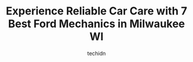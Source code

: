 ---
layout: ampstory
image: https://images.unsplash.com/photo-1580679568899-be51739ba2df?ixlib=rb-4.0.3&ixid=MnwxMjA3fDB8MHxwaG90by1wYWdlfHx8fGVufDB8fHx8&auto=format&fit=crop&w=640&h=853&q=80
author: techidn
featured: false
description: Searching for the finest Ford Mechanic in Milwaukee WI, USA? Look no further than the 7 best Ford Mechanic in the area, where youll find a team of highly qualified professionals ready to ha
title: Experience Reliable Car Care with 7 Best Ford Mechanics in Milwaukee WI
cover:
   title: Experience Reliable Car Care with 7 Best Ford Mechanics in Milwaukee WI
   subtitle: Rickpate
   background: https://images.unsplash.com/photo-1580679568899-be51739ba2df?ixlib=rb-4.0.3&ixid=MnwxMjA3fDB8MHxwaG90by1wYWdlfHx8fGVufDB8fHx8&auto=format&fit=crop&w=640&h=853&q=80

pages: 
 - layout: thirds
   top: <h1>#1 Matts Foreign Car Specialists</h1>
   bottom: "<p>Last Sunday, I had my car towed in because it literally died in the middle of the street. I had a friend bring me back to the shop on Monday to plead for help. I have bee</p>"
   background: https://www.knot35.com/toplist/wp-content/uploads/2023/06/best-ford-mechanic-1-in-milwaukee-wi-1685838175.jpeg
   backgroundblur: true
 - layout: thirds
   top: <h1>#2 Schetters Auto Sales and Service Center</h1>
   bottom: "<p>401 E Oklahoma Ave, Milwaukee, WI 53207, United States</p>"
   background: https://www.knot35.com/toplist/wp-content/uploads/2023/06/best-ford-mechanic-2-in-milwaukee-wi-1685838176.jpeg
   cta:
      link: https://www.knot35.com/toplist/experience-reliable-car-care-with-7-best-ford-mechanics-in-milwaukee-wi/
      text: Experience Reliable Car Care with 7 Best Ford Mechanics in Milwaukee WI
 - layout: thirds
   top: <h1>#3 First Rate Auto</h1>
   bottom: "<p>5424 W State St, Milwaukee, WI 53208, United States</p>"
   background: https://www.knot35.com/toplist/wp-content/uploads/2023/06/best-ford-mechanic-3-in-milwaukee-wi-1685838177.png
   cta:
      link: https://www.knot35.com/toplist/experience-reliable-car-care-with-7-best-ford-mechanics-in-milwaukee-wi/
      text: Experience Reliable Car Care with 7 Best Ford Mechanics in Milwaukee WI
 - layout: thirds
   top: <h1>#4 Bretts Auto Repair</h1>
   bottom: "<p>6205 W Bluemound Rd, Milwaukee, WI 53213, United States</p>"
   background: https://images.unsplash.com/photo-1602536052359-ef94c21c5948?ixlib=rb-4.0.3&ixid=MnwxMjA3fDB8MHxwaG90by1wYWdlfHx8fGVufDB8fHx8&auto=format&fit=crop&w=640&h=853&q=80
   cta:
      link: https://www.knot35.com/toplist/experience-reliable-car-care-with-7-best-ford-mechanics-in-milwaukee-wi/
      text: Experience Reliable Car Care with 7 Best Ford Mechanics in Milwaukee WI
 - layout: thirds
   top: <h1>#5 Lindems Auto</h1>
   bottom: "<p>117 E Capitol Dr, Milwaukee, WI 53212, United States</p>"
   background: https://plus.unsplash.com/premium_photo-1664640458616-3c74f8cb4589?ixlib=rb-4.0.3&ixid=MnwxMjA3fDB8MHxwaG90by1wYWdlfHx8fGVufDB8fHx8&auto=format&fit=crop&w=640&h=853&q=80
   cta:
      link: https://www.knot35.com/toplist/experience-reliable-car-care-with-7-best-ford-mechanics-in-milwaukee-wi/
      text: Experience Reliable Car Care with 7 Best Ford Mechanics in Milwaukee WI
 - layout: thirds
   top: <h1>#6 Milwaukee Auto Repair</h1>
   bottom: "<p>1335 S 10th St, Milwaukee, WI 53204, United States</p>"
   background: https://images.unsplash.com/photo-1540457036297-448b6b99e91c?ixlib=rb-4.0.3&ixid=MnwxMjA3fDB8MHxwaG90by1wYWdlfHx8fGVufDB8fHx8&auto=format&fit=crop&w=640&h=853&q=80
   cta:
      link: https://www.knot35.com/toplist/experience-reliable-car-care-with-7-best-ford-mechanics-in-milwaukee-wi/
      text: Experience Reliable Car Care with 7 Best Ford Mechanics in Milwaukee WI
 - layout: thirds
   top: <h1>#7 Richs Auto Care</h1>
   bottom: "<p>5801 W Bluemound Rd, Milwaukee, WI 53213, United States</p>"
   background: https://images.unsplash.com/photo-1531169509526-f8f1fdaa4a67?ixlib=rb-4.0.3&ixid=MnwxMjA3fDB8MHxwaG90by1wYWdlfHx8fGVufDB8fHx8&auto=format&fit=crop&w=640&h=853&q=80
   cta:
      link: https://www.knot35.com/toplist/experience-reliable-car-care-with-7-best-ford-mechanics-in-milwaukee-wi/
      text: Experience Reliable Car Care with 7 Best Ford Mechanics in Milwaukee WI
 - layout: thirds
   middle: Continue reading...
   background: https://images.unsplash.com/photo-1557672172-298e090bd0f1?ixlib=rb-4.0.3&ixid=MnwxMjA3fDB8MHxwaG90by1wYWdlfHx8fGVufDB8fHx8&auto=format&fit=crop&w=640&h=853&q=80
   cta:
      link: https://www.knot35.com/toplist/experience-reliable-car-care-with-7-best-ford-mechanics-in-milwaukee-wi/
      text: Experience Reliable Car Care with 7 Best Ford Mechanics in Milwaukee WI
      
---
